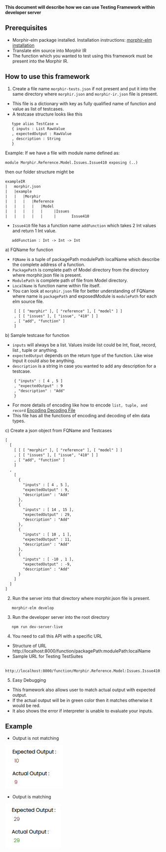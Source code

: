**This document will describe how we can use Testing Framework within developer server**

## Prerequisites
- Morphir-elm package installed. Installation instructions: [morphir-elm installation](https://github.com/finos/morphir-elm/blob/master/README.md)
- Translate elm source into Morphir IR
- The function which you wanted to test using this framework must be present into the Morphir IR.

## How to use this framework
1. Create a file name `morphir-tests.json` if not present and put it into the same directory where `morphir.json` and `morphir-ir.json` file is present.
- This file is a dictionary with key as fully qualified name of function and value as list of testcases.
-  A testcase structure looks like this
``` 
   type alias TestCase =
   { inputs : List RawValue
   , expectedOutput : RawValue
   , description : String
   }
```

Example:
If we have a file with module name defined as:
```
module Morphir.Reference.Model.Issues.Issue410 exposing (..)
```

then our folder structure might be
```
exampleIR
|   morphir.json
|   |example
|   |   |Morphir
|   |   |   |Reference
|   |   |   |   |Model
|   |   |   |   |     |Issues
|   |   |   |   |     |       Issue410
```

- `Issue410` file has a function name `addFunction` which takes 2 Int values and return 1 Int value.
```
   addFunction : Int -> Int -> Int
```

a) FQName for function
- `FQName` is a tuple of packagePath modulePath localName which describe the complete address of a function.
- `PackagePath` is complete path of Model directory from the directory where morphir.json file is present.
- `ModulePath` is complete path of file from Model directory.
- `LocalName` is function name within file itself.
- You can look at `morphir.json` file for better understanding of FQName where name is `packagePath` and exposedModule is `modulePath` for each elm source file.
```
    [ [ [ "morphir" ], [ "reference" ], [ "model" ] ]
    , [ [ "issues" ], [ "issue", "410" ] ]
    , [ "add", "function" ]
    ]
```

b) Sample testcase for function
- `inputs` will always be a list. Values inside list could be Int, float, record, list , tuple or anything.
- `expectedOutput` depends on the return type of the function. Like wise Input it could also be anything.
- `description` is a string in case you wanted to add any description for a testcase.
```
    { "inputs" : [ 4 , 5 ]
    , "expectedOutput" : 9
    , "description" : "Add"
    }
```

- For more details of encoding like how to encode `list, tuple, and record`
  [Encoding Decoding File](https://github.com/finos/morphir-elm/blob/master/src/Morphir/IR/Type/DataCodec.elm)
- This file has all the functions of encoding and decoding of elm data types.

c) Create a json object from FQName and Testcases
```
[
  [
    [ [ [ "morphir" ], [ "reference" ], [ "model" ] ]
    , [ [ "issues" ], [ "issue", "410" ] ]
    , [ "add", "function" ]
    ]
  ,
    [
      {
        "inputs" : [ 4 , 5 ],
        "expectedOutput" : 9,
        "description" : "Add"
      },
      {
        "inputs" : [ 14 , 15 ],
        "expectedOutput" : 29,
        "description" : "Add"
      },
      {
        "inputs" : [ 10 , 1 ],
        "expectedOutput" : 11,
        "description" : "Add"
      },
      {
        "inputs" : [ -10 , 1 ],
        "expectedOutput" : -9,
        "description" : "Add"
      }
    ]
  ]
]
```

2. Run the server into that directory where morphir.json file is present.
```
   morphir-elm develop  
```

3. Run the developer server into the root directory
```
   npm run dev-server-live
```

4. You need to call this API with a specific URL
- Structure of URL http://localhost:8000/function/packagePath:modulePath:localName
- Sample URL for Testing TestSuites
```
   http://localhost:8000/function/Morphir.Reference.Model:Issues.Issue410:addFunction
```

5. Easy Debugging
- This framework also allows user to match actual output with expected output.
- If the actual output will be in green color then it matches otherwise it would be red.
- It also shows the error if interpreter is unable to evaluate your inputs.
  
## Example
- Output is not matching 

![TestCase-1](./assets/TestCase1.PNG)
- Output is matching
  
![TestCase-2](./assets/TestCase2.PNG)
  
